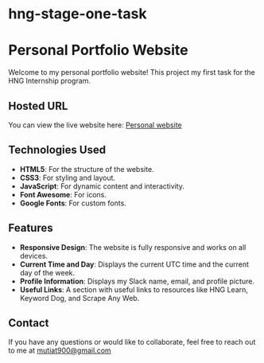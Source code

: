 # hng-stage-one-task
 
# Personal Portfolio Website

Welcome to my personal portfolio website! This project my first task for the HNG Internship program.
## Hosted URL

You can view the live website here: [Personal website](https://frontend-hng-stage-one.netlify.app/)

## Technologies Used

- **HTML5**: For the structure of the website.
- **CSS3**: For styling and layout.
- **JavaScript**: For dynamic content and interactivity.
- **Font Awesome**: For icons.
- **Google Fonts**: For custom fonts.

## Features

- **Responsive Design**: The website is fully responsive and works on all devices.
- **Current Time and Day**: Displays the current UTC time and the current day of the week.
- **Profile Information**: Displays my Slack name, email, and profile picture.
- **Useful Links**: A section with useful links to resources like HNG Learn, Keyword Dog, and Scrape Any Web.

## Contact
If you have any questions or would like to collaborate, feel free to reach out to me at mutiat900@gmail.com


